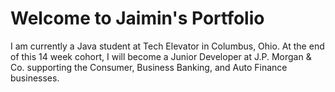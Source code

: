 <div>
  <h1> Welcome to Jaimin's Portfolio </h2> 
  <p> I am currently a Java student at Tech Elevator in Columbus, Ohio. At the end of this 14 week cohort, I will become a Junior Developer at J.P. Morgan & Co. supporting the Consumer, Business Banking, and Auto Finance businesses. </p1>
</div>
